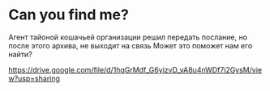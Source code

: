 # Can you find me?

Агент тайоной кошачьей организации решил передать послание, но после этого архива, не выходит на связь
Может это поможет нам его найти?

https://drive.google.com/file/d/1hqGrMdf_G6yizvD_vA8u4nWDf7i2GysM/view?usp=sharing